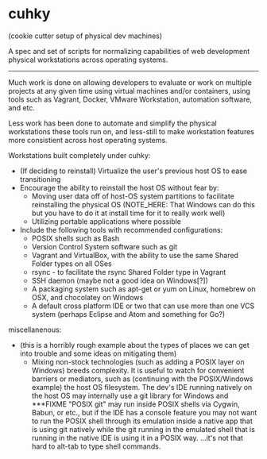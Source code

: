 # cuhky
(cookie cutter setup of physical dev machines)

A spec and set of scripts for normalizing capabilities of web development physical workstations across operating systems.

---------------------------------------

Much work is done on allowing developers to evaluate or work on multiple projects at any given time using virtual machines and/or containers, using tools such as Vagrant, Docker, VMware Workstation, automation software, and etc.

Less work has been done to automate and simplify the physical workstations these tools run on, and less-still to make workstation features more consistient across host operating systems.

Workstations built completely under cuhky:
  * (If deciding to reinstall) Virtualize the user's previous host OS to ease transitioning
  * Encourage the ability to reinstall the host OS without fear by:
    * Moving user data off of host-OS system partitions to facilitate reinstalling the physical OS
      (NOTE_HERE: That Windows can do this but you have to do it at install time for it to really work well)
    * Utilizing portable applications where possible
  * Include the following tools with recommended configurations:
    * POSIX shells such as Bash
    * Version Control System software such as git
    * Vagrant and VirtualBox, with the ability to use the same Shared Folder types on all OSes
    * rsync - to facilitate the rsync Shared Folder type in Vagrant
    * SSH daemon (maybe not a good idea on Windows[?])
    * A packaging system such as apt-get or yum on Linux, homebrew on OSX, and chocolatey on Windows
    * A default cross platform IDE or two that can use more than one VCS system (perhaps Eclipse and Atom and something for Go?)



miscellanenous:
  * (this is a horribly rough example about the types of places we can get into trouble and some ideas on mitigating them)
    * Mixing non-stock technologies (such as adding a POSIX layer on Windows) breeds complexity. It is useful to watch for convenient barriers or mediators, such as (continuing with the POSIX/Windows example) the host OS filesystem. The dev's IDE running natively on the host OS may internally use a git library for Windows and ***FIXME "POSIX git" may run inside POSIX shells via Cygwin, Babun, or etc., but if the IDE has a console feature you may not want to run the POSIX shell through its emulation inside a native app that is using git natively while the git running in the emulated shell that is running in the native IDE is using it in a POSIX way.    ...it's not that hard to alt-tab to type shell commands.
